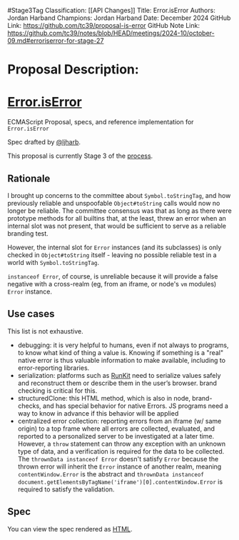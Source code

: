 #Stage3Tag
Classification: [[API Changes]]
Title: Error.isError
Authors: Jordan Harband
Champions: Jordan Harband
Date: December 2024
GitHub Link: https://github.com/tc39/proposal-is-error
GitHub Note Link: https://github.com/tc39/notes/blob/HEAD/meetings/2024-10/october-09.md#erroriserror-for-stage-27

# Proposal Description:
# [Error.isError]()
ECMAScript Proposal, specs, and reference implementation for `Error.isError`

Spec drafted by [@ljharb](https://github.com/ljharb).

This proposal is currently Stage 3 of the [process](https://tc39.github.io/process-document/).

## Rationale
I brought up concerns to the committee about `Symbol.toStringTag`, and how previously reliable and unspoofable `Object#toString` calls would now no longer be reliable. The committee consensus was that as long as there were prototype methods for all builtins that, at the least, threw an error when an internal slot was not present, that would be sufficient to serve as a reliable branding test.

However, the internal slot for `Error` instances (and its subclasses) is only checked in `Object#toString` itself - leaving no possible reliable test in a world with `Symbol.toStringTag`.

`instanceof Error`, of course, is unreliable because it will provide a false negative with a cross-realm (eg, from an iframe, or node's `vm` modules) `Error` instance.

## Use cases

This list is not exhaustive.

 - debugging: it is very helpful to humans, even if not always to programs, to know what kind of thing a value is. Knowing if something is a "real" native error is thus valuable information to make available, including to error-reporting libraries.
 - serialization: platforms such as [RunKit](https://runkit.com/) need to serialize values safely and reconstruct them or describe them in the user’s browser. brand checking is critical for this.
 - structuredClone: this HTML method, which is also in node, brand-checks, and has special behavior for native Errors. JS programs need a way to know in advance if this behavior will be applied
 - centralized error collection: reporting errors from an iframe (w/ same origin) to a top frame where all errors are collected, evaluated, and reported to a personalized server to be investigated at a later time. However, a `throw` statement can throw any exception with an unknown type of data, and a verification is required for the data to be collected. The `thrownData instanceof Error` doesn't satisfy `Error` because the thrown error will inherit the `Error` instance of another realm, meaning `contentWindow.Error` is the abstract and `thrownData instanceof document.getElementsByTagName('iframe')[0].contentWindow.Error`  is required to satisfy the validation.

## Spec
You can view the spec rendered as [HTML](https://tc39.es/proposal-is-error/).
